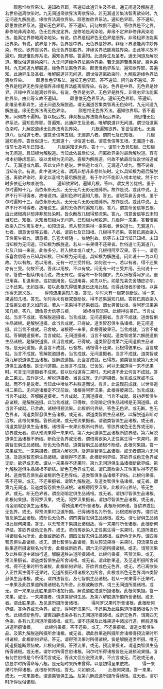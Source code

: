 <!-- { "loadSidebar": true } -->
　　颇思惟欲界系法。遍知欲界耶。答遍知此通异生及圣者。通无间道及解脱道。若世俗道离欲染时。九无间道缘欲界法离欲界染。若无漏道苦集法智离欲染时。九无间道九解脱道。缘欲界法离欲界染。颇思惟欲界系法。遍知色界耶。答不遍知。颇思惟欲界系法。遍知无色界耶。答不遍知。问何故俱不遍知。答欲界是不定界。非修地非离染地。色无色界是定界。是修地是离染地。非缘不定界非修非离染地法。能离定界修地离染地染。有说。欲界是粗界色无色界是细界。非缘粗界法能离细界染。有说。欲界是下界。色界是中界。无色界是妙界。非缘下界法能离中妙界染。有说。欲界是劣界。色无色界是胜界。非缘劣界法能离胜界染。由此等义故不遍知。颇思惟色界系法。遍知色界耶。答遍知。此通异生及圣者。通无间道及解脱道。若世俗道离色染时。九无间道缘色界法离色界染。若无漏道苦集类智。离色染时。九无间道九解脱道。缘色界法离色界染。颇思惟色界系法。遍知欲界耶。答遍知。此通异生及圣者。唯解脱道非无间道。谓世俗道离欲染时。九解脱道缘色界法离欲界染。
　　颇思惟色界系法。遍知无色界耶。答不遍知。问何故不遍知。答色界是粗界无色界是细界非缘粗界法能离细界染。有说。色界是中界。无色界是妙界。非缘中界法能离妙界染。有说。色界是劣界。无色界是胜界。非缘劣界法能离胜界染。由此等义故不遍知。
　　颇思惟无色界系法。遍知无色界耶。答遍知。此唯圣者非异生。通无间道及解脱道。谓无漏道苦集类智离无色染时。九无间道九解脱道。缘无色界法离无色界染。
　　颇思惟无色界系法。遍知欲界耶。答不遍知。问何故不遍知。答以极远故。非观极远界法能离极远界染。
　　颇思惟无色界系法。遍知色界耶。答遍知。此通异生及圣者。唯解脱道非无间道。谓世俗道离色染时。九解脱道缘无色界法离色界染。
　　几根遍知欲界。答世俗道七。无漏道八。世俗道七者。谓意舍信等五根。无漏道八者。谓前七及已知根。
　　几根遍知色界。答世俗道七。无漏道十。世俗道七者。谓意舍信等五根。无漏道十者。谓前七及喜乐已知根。
　　几根遍知无色界。答十一。谓前十及具知根。已知根为无间道。具知根为解脱道。当知此依最后位说。问离欲界染时最后解脱道。容有根本初静虑现前。彼以舍根为无间道。喜根为解脱道。何故不依最后位说世俗道或八。无漏道或九耶。答此文应作是说。世俗道七或八。无漏道八或九。而不说者。当知有余。有说。此中说决定者。谓离非想非非想处染时。定以具知根为最后解脱道。离欲界染时。非定以喜根为最后解脱道。有于尔时不能即入根本地故。然于尔时多依近分故唯说舍。
　　遍知欲界时。遍知几根。答四。谓女男苦忧根。虽于尔时遍知十九。而依永断无余。无分无片无影无随缚断。故作是说。或此中说。上界不行不可得者。故唯说四。遍知色界时遍知几根。答五。谓眼耳鼻舌身根。虽于尔时遍知十三。而依永断无余。无分无片无影无随缚断。故作是说。或此中说。上界不行不可得者。故唯说五。遍知无色界时遍知几根。答八。谓意命舍信等五根。由此诸根离非想非非想处染时。皆永断故几根得预流果。答九。谓意舍信等五未知当知已。知根。未知当知根为无间道。已知根为解脱道。几根得一来果。答若倍离欲染入正性离生者九。如预流说。若从预流果得一来果者。世俗道七。无漏道八。七者。谓意舍信等五根。八者。谓前七及已知根。几根得不还果。答若已离欲染入正性离生者九。谓意根。乐喜舍根随一。依地别故。信等五未知当知已知根。未知当知根为无间道。已知根为解脱道。若从一来果得不还果者。世俗道七无漏道八。七及八如一来说。此依多分。若入根本或八或九。几根得阿罗汉果。答十一。谓意乐喜舍信等五已知具知根。已知根为无间道。具知根为解脱道。问此说十一为以用故。为以有故。若以用者。无有一时三受并用。如何说十一。若以有者。得不还果亦有三受。何故不说。答此以用故。不以有故。问无有一时三受并用。云何说十一耶。答依一相续作用而说。故无有过。谓容有一补特伽罗。先以乐根得阿罗汉。退已用喜。复退用舍。或初退用舍。后退用喜。如先以乐。如是先喜先舍随应亦尔。证不还果。无如是事。若以此根先得彼果退已还用此根。而得此根者即舍根。以喜乐得无退义故。
　　得预流果遍知几根。答无。尔时未有一根究竟断故。得一来果遍知几根。答无。尔时亦未有根究竟断故。得不还果遍知几根。答若已离欲染入正性离生者无义如前说。若从一来果得不还果者四。谓女男苦忧根。得阿罗汉果遍知几根。答八。谓命意舍信等五根。
　　诸根得预流果。此根得彼果已。当言成就。当言不成就。答解脱道摄者。当言成就。无间道摄者。当言不成就。道类智俱生品诸根。是解脱道摄。此当言成就。已得故。道类智忍俱生品诸根。是无间道摄。此当言不成就。已舍故。诸根得一来果。此根得彼果已。当言成就。当言不成就。答解脱道摄者。当言成就。无间道摄者。当言不成就。道类智或第六解脱道俱生品诸根。是解脱道摄。此当言成就。已得故。道类智忍或第六无间道俱生品诸根。是无间道摄。此当言不成就。已舍故。诸根得不还果。此根得彼果已。当言成就。当言不成就。答解脱道摄者。当言成就。无间道摄者。当言不成就。道类智或第九解脱道俱生品诸根。是解脱道摄。此当言成就。已得故。道类智忍或第九无间道俱生品诸根。是无间道摄。此当言不成就。已舍故。问以无漏道得一来不还果时。可言无间道摄者不成就。若以世俗道得二果时。无间道不舍云何言不成就。答此二果文。应作是说。解脱道摄者。当言成就。无间道摄者。当言或成就或不成就。而不作是说者。当知此中唯依不共胜道而说。有言。此说现前成就。以世俗道得二果已。无间道诸根定不现前故。诸根得阿罗汉果。此根得彼果已。当言成就。当言不成就。答解脱道摄者。当言成就。无间道摄者。当言不成就。最初尽智俱生品诸根。是解脱道摄。此当言成就。已得故。金刚喻定俱生品诸根是无间道摄。此当言不成就。已舍故。诸根得预流果。此根断何界结。答色无色界。或无断。色无色界者。谓道类智忍俱生品诸根。或无者。谓道类智俱生品诸根。以解脱道非断对治故。此根何果摄。答预流果。或无预流果摄者。谓道类智俱生品诸根。或无者。谓道类智忍俱生品诸根。诸根得一来果此根断何界结。答欲界或色无色界或无断。欲界或无者。谓从预流果得一来果时。第六无间道俱生品诸根断欲界结。第六解脱道俱生品诸根不断结。断色无色界或无者。谓倍离欲染入正性离生得一来果时。道类智忍俱生品诸根。断色无色界结。道类智俱生品诸根不断结。此根何果摄。答一来果或无。一来果摄者。谓第六解脱道。及道类智俱生品诸根。或无者谓第六无间道。及道类智忍俱生品诸根。诸根得不还果。此根断何界结。答欲界或色无色界或无断。欲界或无者。谓从一来果得不还果时。第九无间道俱生品诸根断欲界结。第九解脱道俱生品诸根不断结。断色无色界或无者。谓已离欲染入正性离生得不还果时。道类智忍俱生品诸根断色无色界结。道类智俱生品诸根不断结。此根何果摄。答不还果。或无。不还果摄者。谓第九解脱道。及道类智俱生品诸根。或无者。谓第九无间道。及道类智忍俱生品诸根。诸根得阿罗汉果。此根断何界结。答无色界。或无。断无色界者。谓金刚喻定俱生品诸根。或无者。谓初尽智俱生品诸根。此根何果摄。答阿罗汉果。或无。阿罗汉果摄者。谓初尽智俱生品诸根。或无者。谓金刚喻定俱生品诸根。
　　得预流果时所舍诸根。此根断何界结。答欲界或色无色界。或无。得预流果时见道所摄。已得诸根名为所舍。此根或断欲界。谓四法智忍俱生品诸根。或断色无色界。谓四类智忍俱生品诸根。或无。谓七智俱生品诸根此根何果摄。答无。以无预流下果摄此诸根故。得一来果时所舍诸根。此根断何界结。答欲界或色无色界。或无。若倍离欲染入正性离生得一来果时。见道所摄已得诸根名为所舍。此根或断欲界。谓四法智忍俱生品诸根。或断色无色界。谓四类智忍俱生品诸根。或无。谓七智俱生品诸根。若从预流果得一来果时。预流果及此胜果道所摄诸根名为所舍。此根或断欲界。谓六无间道所摄诸根。或无。谓预流果及此胜果道中诸加行道。解脱道胜进道所摄诸根。此根何果摄。答预流果。或无。预流果摄者。谓道类智俱生品所舍诸根。或无者。谓此胜果道。及见道所摄所舍诸根。得不还果时所舍诸根。此根断何界结。答欲界或色无色界。或无。若已离欲染入正性离生得不还果时。见道所摄已得诸根名为所舍。此根或断色无色界谓四类智忍俱生品诸根。或无。谓四法智忍。及七智俱生品诸根。若从一来果得不还果时。一来果及此胜果道所摄诸根名为所舍。此根或断欲界。谓三无间道所摄诸根。或无。谓一来果及此胜果道中诸加行道。解说道胜进道所摄诸根。此根何果摄。答一来果。或无。一来果摄者。谓道类智俱生品。及第六解脱道所摄所舍诸根。或无者。谓此胜果道。及见道所摄所舍诸根。
　　得阿罗汉果时所舍诸根。此根断何界结。答色界或无色界。或无。得阿罗汉果时。不还果及此胜果道所摄诸根名为所舍。此根或断色界。谓离四静虑染各有九无间道所摄诸根。或断无色界。谓离四无色染。各有九无间道所摄诸根。或无。谓不还果及此胜果道中诸加行道。解脱道胜进道所摄诸根。
　　此根何果摄。答不还果。或无。不还果摄者。谓道类智俱生品。及第九解脱道所摄所舍诸根。或无者。谓此胜果道所摄所舍诸根得预流果时所得诸根。此根断何界结。答无。谓得预流果时所得诸根。皆是解脱道类所摄。唯无间道摄能断烦恼故。此根何果摄。答预流果。或无。预流果摄者。谓道类智俱生品所得诸根。或无者。谓尔时所得世俗诸根。问尔时所得诸根皆是无漏预流果摄。复有何世俗根是今所得而言或无。答此文但应说预流果。不应言或无。而说或无者。欲显尔时所得命等八根。是无始时来所未曾得。以是初得圣果依故。
　　得一来果时所得诸根。此根断何界结。答无。义如前说。
　　此根何果摄。答一来果。或无。一来果摄者。谓道类智俱生品。及第六解脱道所摄所得诸根。或无者。谓尔时所得世俗诸根。
